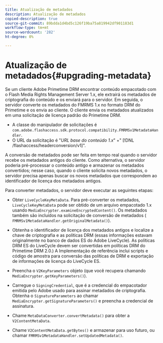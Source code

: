 ```yaml
---
title: Atualização de metadados
description: Atualização de metadados
copied-description: true
source-git-commit: 89bdda1d4bd5c126f19ba75a819942df901183d1
workflow-type: tm+mt
source-wordcount: '282'
ht-degree: 0%

---
```



# Atualização de metadados{#upgrading-metadata}

Se um cliente Adobe Primetime DRM encontrar conteúdo empacotado com o Flash Media Rights Management Server 1.x, ele extrairá os metadados de criptografia do conteúdo e os enviará para o servidor. Em seguida, o servidor converte os metadados do FMRMS 1.x no formato DRM do Primetime e os envia ao cliente. O cliente envia os metadados atualizados em uma solicitação de licença padrão do Primetime DRM.

* A classe do manipulador de solicitações é `com.adobe.flashaccess.sdk.protocol.compatibility.FMRMSv1MetadataHandler`.
* O URL da solicitação é &quot;*URL base do conteúdo 1.x*&quot; +&quot; [!DNL /flashaccess/headerconversion/v1]&quot;.

A conversão de metadados pode ser feita em tempo real quando o servidor recebe os metadados antigos do cliente. Como alternativa, o servidor poderia pré-processar o conteúdo antigo e armazenar os metadados convertidos; nesse caso, quando o cliente solicita novos metadados, o servidor precisa apenas buscar os novos metadados que correspondem ao identificador de licença dos metadados antigos.

Para converter metadados, o servidor deve executar as seguintes etapas:

* Obter `LiveCycleKeyMetaData`. Para pré-converter os metadados, `LiveCycleKeyMetaData` pode ser obtido de um arquivo empacotado 1.x usando `MediaEncrypter.examineEncryptedContent()`. Os metadados também são incluídos na solicitação de conversão de metadados ( `FMRMSv1MetadataHandler.getOriginalMetadata()`).

* Obtenha o identificador de licença dos metadados antigos e localize a chave de criptografia e as políticas DRM (essas informações estavam originalmente no banco de dados ES do Adobe LiveCycle). As políticas DRM ES do LiveCycle devem ser convertidas em políticas DRM do Primetime DRM 2.0.) A Implementação de referência inclui scripts e código de amostra para conversão das políticas de DRM e exportação de informações de licença do LiveCycle ES.
* Preencha o `V2KeyParameters` objeto (que você recupera chamando `MediaEncrypter.getKeyParameters()`).

* Carregue o `SigningCredential`, que é a credencial do empacotador emitida pelo Adobe usado para assinar metadados de criptografia. Obtenha o `SignatureParameters` ao chamar `MediaEncrypter.getSignatureParameters()` e preencha a credencial de assinatura.

* Chame `MetaDataConverter.convertMetadata()` para obter a `V2ContentMetaData`.

* Chame `V2ContentMetaData.getBytes()` e armazenar para uso futuro, ou chamar `FMRMSv1MetadataHandler.setUpdatedMetadata()`.

